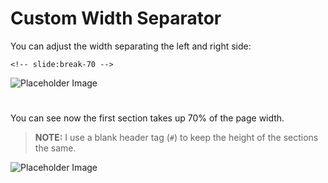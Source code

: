 # Custom Width Separator

You can adjust the width separating the left and right side:

```
<!-- slide:break-70 -->
```

![Placeholder Image](https://picsum.photos/350/400)

<!-- slide:break-70 -->

#

You can see now the first section takes up 70% of the page width.

> **NOTE:** I use a blank header tag (`#`) to keep the height of the sections the same.

![Placeholder Image](https://picsum.photos/200/300)
